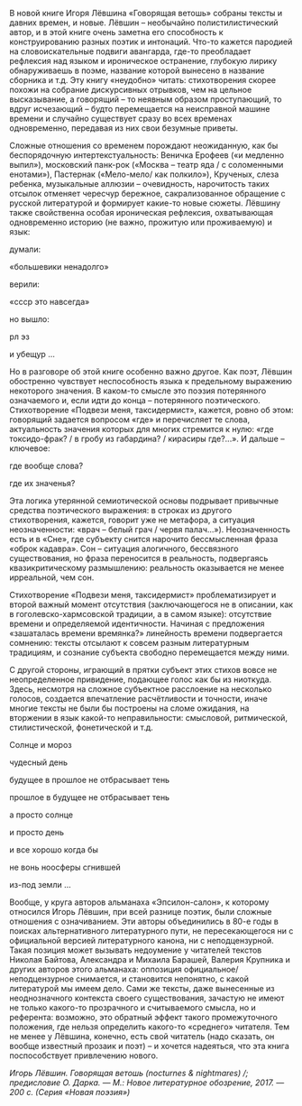 В новой книге Игоря Лёвшина «Говорящая ветошь» собраны тексты и давних времен, и новые. Лёвшин – необычайно полистилистический автор, и в этой книге очень заметна его способность к конструированию разных поэтик и интонаций. Что-то кажется пародией на словоискательные подвиги авангарда, где-то преобладает рефлексия над языком и ироническое остранение, глубокую лирику обнаруживаешь в поэме, название которой вынесено в название сборника и т.д. Эту книгу «неудобно» читать: стихотворения скорее похожи на собрание дискурсивных отрывков, чем на цельное высказывание, а говорящий – то неявным образом проступающий, то вдруг исчезающий – будто перемещается на неисправной машине времени и случайно существует сразу во всех временах одновременно, передавая из них свои безумные приветы.  


Сложные отношения со временем порождают неожиданную, как бы беспорядочную интертекстуальность: Веничка Ерофеев («и медленно выпил»), московский панк-рок («Москва – театр яда / с соломенными енотами»), Пастернак («Мело-мело/ как полкило»), Крученых, слеза ребенка, музыкальные аллюзии – очевидность, нарочитость таких отсылок отменяет чересчур бережное, сакрализованное обращение с русской литературой и формирует какие-то новые сюжеты. Лёвшину также свойственна особая ироническая рефлексия, охватывающая одновременно историю (не важно, прожитую или проживаемую) и язык:

думали:

«большевики ненадолго»

верили:

«ссср это навсегда»

но вышло:

рл эз

и убещур ...

Но в разговоре об этой книге особенно важно другое. Как поэт, Лёвшин обостренно чувствует неспособность языка к предельному выражению некоторого значения. В каком-то смысле это поэзия потерянного означаемого и, если идти до конца – потерянного поэтического. Стихотворение «Подвези меня, таксидермист», кажется, ровно об этом: говорящий задается вопросом «где» и перечисляет те слова, актуальность значения которых для многих стремится к нулю: «где токсидо-фрак? / в гробу из габардина? / кирасиры где?...». И дальше – ключевое:

где вообще слова?

где их значенья?

Эта логика утерянной семиотической основы подрывает привычные средства поэтического выражения: в строках из другого стихотворения, кажется, говорит уже не метафора, а ситуация неозначенности: «врач – белый грач / червя палач...»). Неозначенность есть и в «Сне», где субъекту снится нарочито бессмысленная фраза «оброк кадавра». Сон – ситуация алогичного, бессвязного существования, но фраза переносится в реальность, подвергаясь квазикритическому размышлению: реальность оказывается не менее ирреальной, чем сон. 

Стихотворение «Подвези меня, таксидермист» проблематизирует и второй важный момент отсутствия (заключающегося не в описании, как в гоголевско-хармсовской традиции, а в самом языке): отсутствие времени и определяемой идентичности. Начиная с предложения «зашаталась времени времянка?» линейность времени подвергается сомнению: тексты отсылают к совсем разным литературным традициям, и сознание субъекта свободно перемещается между ними.   


С другой стороны, играющий в прятки субъект этих стихов вовсе не неопределенное привидение, подающее голос как бы из ниоткуда. Здесь, несмотря на сложное субъектное расслоение на несколько голосов, создается впечатление расчётливости и точности, иначе многие тексты не были бы построены на сломе ожидания, на вторжении в язык какой-то неправильности: смысловой, ритмической, стилистической, фонетической и т.д. 

Солнце и мороз

чудесный день

будущее в прошлое не отбрасывает тень

прошлое в будущее не отбрасывает тень

а просто солнце

и просто день

и все хорошо когда бы

не вонь ноосферы сгнившей

из-под земли ...

Вообще, у круга авторов альманаха «Эпсилон-салон», к которому относился Игорь Лёвшин, при всей разнице поэтик, были сложные отношения с означиванием. Эти авторы объединились в 80-е годы в поисках альтернативного литературного пути, не пересекающегося ни с официальной версией литературного канона, ни с неподцензурной. Такая позиция может вызывать недоумение у читателей текстов Николая Байтова, Александра и Михаила Барашей, Валерия Крупника и других авторов этого альманаха: оппозиция официальное/неподцензурное снимается, и становится непонятно, с какой литературой мы имеем дело. Сами же тексты, даже вынесенные из неоднозначного контекста своего существования, зачастую не имеют не только какого-то прозрачного и считываемого смысла, но и референта: возможно, это обратный эффект такого промежуточного положения, где нельзя определить какого-то «среднего» читателя. Тем не менее у Лёвшина, конечно, есть свой читатель (надо сказать, он вообще известный прозаик и поэт) – и хочется надеяться, что эта книга поспособствует привлечению нового.   


_Игорь Лёвшин. Говорящая ветошь (nocturnes & nightmares) /; предисловие О. Дарка. — М.: Новое литературное обозрение, 2017. — 200 с. (Серия «Новая поэзия»)_
